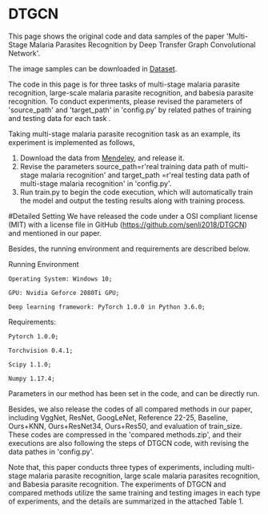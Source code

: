 # DTGCN

This page shows the original code and data samples of the paper 'Multi-Stage Malaria Parasites Recognition by Deep Transfer Graph Convolutional Network'.


The image samples can be downloaded in [Dataset](https://data.mendeley.com/datasets/2y232dgw36/draft?a=1ab70b62-66c1-4e06-923c-8a86c4deaca0).

The code in this page is for three tasks of multi-stage malaria parasite recognition, large-scale malaria parasite recognition, and babesia parasite recognition. To conduct experiments, please revised the parameters of 'source_path' and 'target_path' in 'config.py' by related pathes of training and testing data for each task .

Taking multi-stage malaria parasite recognition task as an example, its experiment is implemented as follows,

1. Download the data from  [Mendeley](https://data.mendeley.com/datasets/2y232dgw36/draft?a=1ab70b62-66c1-4e06-923c-8a86c4deaca0), and release it. 
2. Revise the parameters source_path=r'real training data path of multi-stage malaria recognition' and target_path =r'real testing data path of multi-stage malaria recognition' in 'config.py'. 
3. Run train.py to begin the code execution, which will automatically train the model and output the testing results along with training process.

#Detailed Setting
We have released the code under a OSI compliant license (MIT) with a license file in GitHub (https://github.com/senli2018/DTGCN) and mentioned in our paper.

Besides, the running environment and requirements are described below.

Running Environment

	Operating System: Windows 10;

	GPU: Nvidia Geforce 2080Ti GPU;

	Deep learning framework: PyTorch 1.0.0 in Python 3.6.0;

Requirements:

	Pytorch 1.0.0;

	Torchvision 0.4.1;

	Scipy 1.1.0;

	Numpy 1.17.4;

Parameters in our method has been set in the code, and can be directly run. 

Besides, we also release the codes of all compared methods in our paper, including VggNet, ResNet, GoogLeNet, Reference 22-25, Baseline, Ours+KNN, Ours+ResNet34, Ours+Res50, and evaluation of train_size. These codes are compressed in the 'compared methods.zip', and their executions are also following the steps of DTGCN code, with revising the data pathes in 'config.py'.

Note that, this paper conducts three types of experiments, including multi-stage malaria parasite recognition, large scale malaria parasites recognition, and Babesia parasite recognition. The experiments of DTGCN and compared methods utilize the same training and testing images in each type of experiments, and the details are summarized in the attached Table 1.
